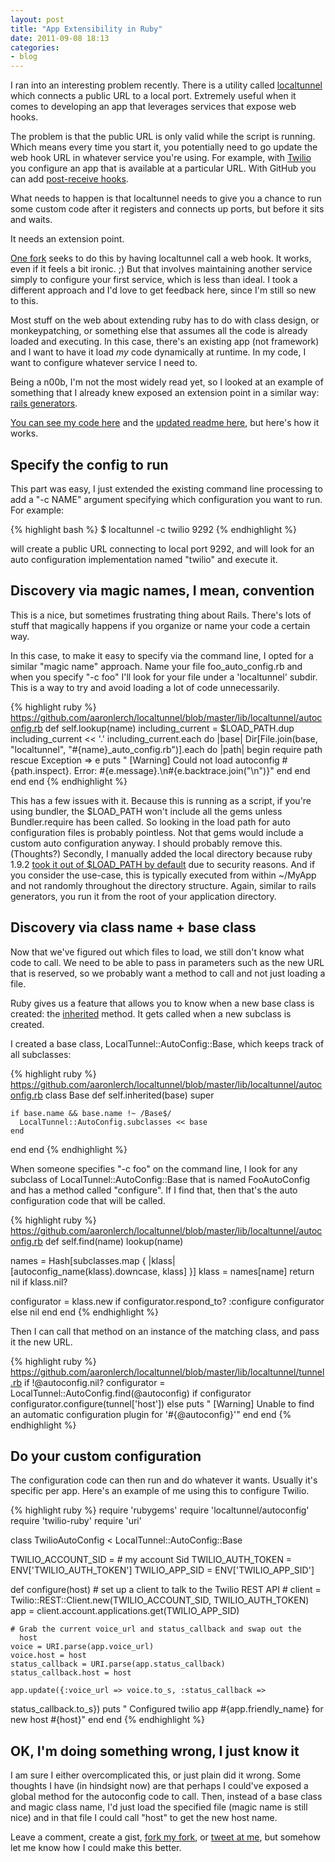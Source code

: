 ```yaml
---
layout: post
title: "App Extensibility in Ruby"
date: 2011-09-08 18:13
categories:
- blog
---
```


I ran into an interesting problem recently. There is a utility called [localtunnel](http://progrium.com/localtunnel/) which connects a public URL to a local port. Extremely useful when it comes to developing an app that leverages services that expose web hooks.

The problem is that the public URL is only valid while the script is running. Which means every time you start it, you potentially need to go update the web hook URL in whatever service you're using. For example, with [Twilio](http://www.twilio.com/) you configure an app that is available at a particular URL. With GitHub you can add [post-receive hooks](http://help.github.com/post-receive-hooks/).

What needs to happen is that localtunnel needs to give you a chance to run some custom code after it registers and connects up ports, but before it sits and waits.

It needs an extension point.

[One fork](https://github.com/snay2/localtunnel/) seeks to do this by having localtunnel call a web hook. It works, even if it feels a bit ironic. ;) But that involves maintaining another service simply to configure your first service, which is less than ideal. I took a different approach and I'd love to get feedback here, since I'm still so new to this.

Most stuff on the web about extending ruby has to do with class design, or monkeypatching, or something else that assumes all the code is already loaded and executing. In this case, there's an existing app (not framework) and I want to have it load *my* code dynamically at runtime. In my code, I want to configure whatever service I need to.

Being a n00b, I'm not the most widely read yet, so I looked at an example of something that I already knew exposed an extension point in a similar way: [rails generators](http://guides.rubyonrails.org/generators.html).

[You can see my code here](https://github.com/progrium/localtunnel/pull/23) and the [updated readme
here](https://github.com/aaronlerch/localtunnel/), but here's how it works.

Specify the config to run
-------------------------

This part was easy, I just extended the existing command line processing to add a "-c NAME" argument specifying which configuration you want to run. For example:

{% highlight bash %}
$ localtunnel -c twilio 9292
{% endhighlight %}

will create a public URL connecting to local port 9292, and will look
for an auto configuration implementation named "twilio" and execute it.

Discovery via magic names, I mean, convention
---------------------------------------------

This is a nice, but sometimes frustrating thing about Rails. There's
lots of stuff that magically happens if you organize or name your code a
certain way.

In this case, to make it easy to specify via the command line, I opted
for a similar "magic name" approach. Name your file
foo_auto_config.rb and when you specify "-c foo" I'll look for your
file under a 'localtunnel' subdir. This is a way to try and avoid
loading a lot of code unnecessarily.

{% highlight ruby %}
https://github.com/aaronlerch/localtunnel/blob/master/lib/localtunnel/autoconfig.rb
def self.lookup(name)
  including_current = $LOAD_PATH.dup
  including_current << '.'
  including_current.each do |base|
    Dir[File.join(base, "localtunnel", "#{name}_auto_config.rb")].each do |path|
      begin
        require path
      rescue Exception => e
        puts "   [Warning] Could not load autoconfig #{path.inspect}. Error: #{e.message}.\n#{e.backtrace.join("\n")}"
      end
    end
  end
end
{% endhighlight %}

This has a few issues with it. Because this is running as a script, if
you're using bundler, the $LOAD_PATH won't include all the gems unless
Bundler.require has been called. So looking in the load path for auto
configuration files is probably pointless. Not that gems would include a
custom auto configuration anyway. I should probably remove this.
(Thoughts?) Secondly, I manually added
the local directory because ruby 1.9.2 [took it out of $LOAD_PATH by
default](http://stackoverflow.com/questions/2900370/why-does-ruby-1-9-2-remove-from-load-path-and-whats-the-alternative)
due to security reasons.
And if you consider the use-case, this is typically executed from within
~/MyApp and not randomly throughout the directory structure. Again,
similar to rails generators, you run it from the root of your
application directory.

Discovery via class name + base class
-------------------------------------

Now that we've figured out which files to load, we still don't know what
code to call. We need to be able to pass in parameters such as the new
URL that is reserved, so we probably want a method to call and not just
loading a file.

Ruby gives us a feature that allows you to know when a new base class is
created: the
[inherited](http://www.ruby-doc.org/core/classes/Class.html#M000177)
method.
It gets called when a new subclass is created.

I created a base class, LocalTunnel::AutoConfig::Base, which keeps track
of all subclasses:

{% highlight ruby %}
https://github.com/aaronlerch/localtunnel/blob/master/lib/localtunnel/autoconfig.rb
class Base
  def self.inherited(base)
    super

    if base.name && base.name !~ /Base$/
      LocalTunnel::AutoConfig.subclasses << base
    end
  end
end
{% endhighlight %}

When someone specifies "-c foo" on the command line, I look for any
subclass of LocalTunnel::AutoConfig::Base that is named FooAutoConfig
and has a method called "configure". If I find that, then that's the
auto configuration code that will be called.

{% highlight ruby %}
https://github.com/aaronlerch/localtunnel/blob/master/lib/localtunnel/autoconfig.rb
def self.find(name)
  lookup(name)

  names = Hash[subclasses.map { |klass| [autoconfig_name(klass).downcase, klass] }]
  klass = names[name]
  return nil if klass.nil?

  configurator = klass.new
  if configurator.respond_to? :configure
    configurator
  else
    nil
  end
end
{% endhighlight %}

Then I can call that method on an instance of the matching class, and
pass it the new URL.

{% highlight ruby %}
https://github.com/aaronlerch/localtunnel/blob/master/lib/localtunnel/tunnel.rb
if !@autoconfig.nil?
  configurator = LocalTunnel::AutoConfig.find(@autoconfig)
  if configurator
    configurator.configure(tunnel['host'])
  else
    puts "   [Warning] Unable to find an automatic configuration plugin for '#{@autoconfig}'"
  end
end
{% endhighlight %}

Do your custom configuration
----------------------------

The configuration code can then run and do whatever it wants. Usually
it's
specific per app. Here's an example of me using this to configure
Twilio.

{% highlight ruby %}
require 'rubygems'
require 'localtunnel/autoconfig'
require 'twilio-ruby'
require 'uri'

class TwilioAutoConfig < LocalTunnel::AutoConfig::Base

  TWILIO_ACCOUNT_SID = # my account Sid
  TWILIO_AUTH_TOKEN = ENV['TWILIO_AUTH_TOKEN']
  TWILIO_APP_SID = ENV['TWILIO_APP_SID']

  def configure(host)
    # set up a client to talk to the Twilio REST API
    #     client = Twilio::REST::Client.new(TWILIO_ACCOUNT_SID,
          TWILIO_AUTH_TOKEN)
    app = client.account.applications.get(TWILIO_APP_SID)

    # Grab the current voice_url and status_callback and swap out the
      host
    voice = URI.parse(app.voice_url)
    voice.host = host
    status_callback = URI.parse(app.status_callback)
    status_callback.host = host

    app.update({:voice_url => voice.to_s, :status_callback =>
status_callback.to_s})
    puts "   Configured twilio app #{app.friendly_name} for new host
#{host}"
  end
end
{% endhighlight %}

OK, I'm doing something wrong, I just know it
---------------------------------------------

I am sure I either overcomplicated this, or just plain did it wrong.
Some thoughts I have (in hindsight now) are that perhaps I could've
exposed a global method for the autoconfig code to call. Then, instead
of a base class and magic class name, I'd just load the specified file
(magic name is still nice) and in that file I could call "host" to get
the new host name.

Leave a comment, create a gist, [fork my
fork](https://github.com/aaronlerch/localtunnel/),
or [tweet at me](http://twitter.com/aaronlerch/), but somehow let me
know how I could
make this better.
